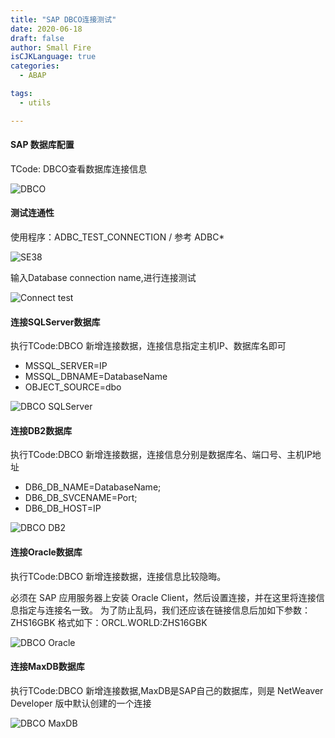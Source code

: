 ```yaml
---
title: "SAP DBCO连接测试"
date: 2020-06-18
draft: false
author: Small Fire
isCJKLanguage: true
categories: 
  - ABAP

tags: 
  - utils

---
```


#### SAP 数据库配置

TCode: DBCO查看数据库连接信息

![DBCO](/images/ABAP/DBCO1.png)

#### 测试连通性

使用程序：ADBC_TEST_CONNECTION / 参考 ADBC*

![SE38](/images/ABAP/DBCO3.png)

输入Database connection name,进行连接测试

![Connect test](/images/ABAP/DBCO2.png)

#### 连接SQLServer数据库

执行TCode:DBCO 新增连接数据，连接信息指定主机IP、数据库名即可

- MSSQL_SERVER=IP
- MSSQL_DBNAME=DatabaseName
- OBJECT_SOURCE=dbo

![DBCO SQLServer](/images/ABAP/DBCO4.png)

#### 连接DB2数据库

执行TCode:DBCO 新增连接数据，连接信息分别是数据库名、端口号、主机IP地址

- DB6_DB_NAME=DatabaseName;
- DB6_DB_SVCENAME=Port;
- DB6_DB_HOST=IP

![DBCO DB2](/images/ABAP/DBCO5.png)

#### 连接Oracle数据库

执行TCode:DBCO 新增连接数据，连接信息比较隐晦。

必须在 SAP 应用服务器上安装 Oracle Client，然后设置连接，并在这里将连接信息指定与连接名一致。
为了防止乱码，我们还应该在链接信息后加如下参数：ZHS16GBK
格式如下：ORCL.WORLD:ZHS16GBK

![DBCO Oracle](/images/ABAP/DBCO6.png)

#### 连接MaxDB数据库

执行TCode:DBCO 新增连接数据,MaxDB是SAP自己的数据库，则是 NetWeaver Developer 版中默认创建的一个连接

![DBCO MaxDB](/images/ABAP/DBCO7.png)